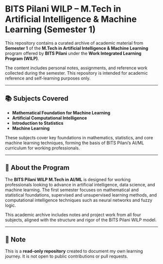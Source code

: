 # BITS Pilani WILP – M.Tech in Artificial Intelligence & Machine Learning (Semester 1)

This repository contains a curated archive of academic material from **Semester 1** of the **M.Tech in Artificial Intelligence & Machine Learning** program offered by **BITS Pilani** under the **Work Integrated Learning Program (WILP)**.

The content includes personal notes, assignments, and reference work collected during the semester. This repository is intended for academic reference and self-learning purposes only.

---

## 📚 Subjects Covered

- **Mathematical Foundation for Machine Learning**
- **Artificial Computational Intelligence**
- **Introduction to Statistics**
- **Machine Learning**

These subjects cover key foundations in mathematics, statistics, and core machine learning techniques, forming the basis of BITS Pilani’s AI/ML curriculum for working professionals.

---

## 🧠 About the Program

The **BITS Pilani WILP M.Tech in AI/ML** is designed for working professionals looking to advance in artificial intelligence, data science, and machine learning. The first semester focuses on mathematical and statistical foundations, supervised and unsupervised learning methods, and computational intelligence techniques such as neural networks and fuzzy logic.

This academic archive includes notes and project work from all four subjects, aligned with the structure and rigor of the BITS Pilani WILP model.

---

## 📌 Note

This is a **read-only repository** created to document my own learning journey. It is not open to public contributions or pull requests.
